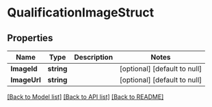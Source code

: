 # QualificationImageStruct

## Properties
Name | Type | Description | Notes
------------ | ------------- | ------------- | -------------
**ImageId** | **string** |  | [optional] [default to null]
**ImageUrl** | **string** |  | [optional] [default to null]

[[Back to Model list]](../README.md#documentation-for-models) [[Back to API list]](../README.md#documentation-for-api-endpoints) [[Back to README]](../README.md)



